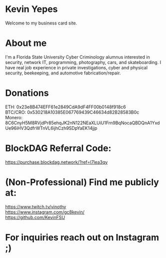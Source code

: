 # Kevin Yepes

Welcome to my business card site. 

# About me
I'm a Florida State University Cyber Criminology alumnus interested in security, network IT, programming, photography, cars, and skateboarding. I have real job experience in private investigations, cyber and physical security, beekeeping, and automotive fabrication/repair.

# Donations
ETH: 0x23e8B474EFF61e2849CdA9dF4FF00b0148f918c6  
BTC/CRO: 0x530218A10385E067769439C46634d82B28583B0c  
Monero: 8C6CnyH5M8RVjdPr85ehqJK2nN122NEaXLUiU1Frn9BqNocaQBDQnA1YxdUe96iHV3QdfrWTnVL6ijhCzh9SDpYaEK14jjp  

# BlockDAG Referral Code:
<https://purchase.blockdag.network/?ref=l7lea3qy>

# (Non-Professional) Find me publicly at:
<https://www.twitch.tv/vinothy>  
<https://www.instagram.com/gc8kevin/>  
<https://github.com/KevinFSU>  

# For inquiries reach out on Instagram ;)
